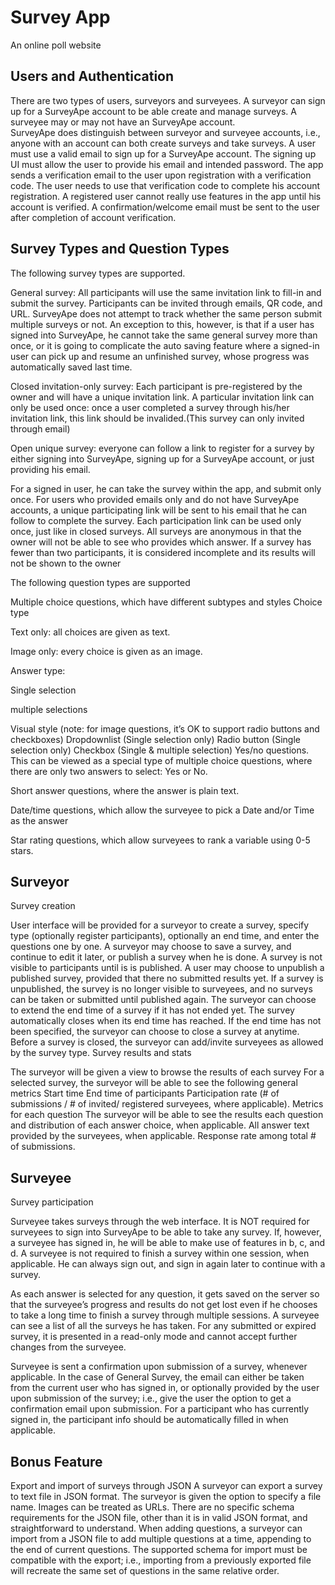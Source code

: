 # Survey App
An online poll website

## Users and Authentication
There are two types of users, surveyors and surveyees. 
A surveyor can sign up for a SurveyApe account to be able create and manage surveys.
A surveyee may or may not have an SurveyApe account.  
SurveyApe does distinguish between surveyor and surveyee accounts, i.e., anyone with an account can both create surveys and take surveys.
A user must use a valid email to sign up for a SurveyApe account. 
The signing up UI must allow the user to provide his email and intended password.
The app sends a verification email to the user upon registration with a verification code. The user needs to use that verification code to complete his account registration. A registered user cannot really use features in the app until his account is verified. A confirmation/welcome email must be sent to the user after completion of account verification.
## Survey Types and Question Types
The following survey types are supported. 

General survey: All participants will use the same invitation link to fill-in and submit the survey. Participants can be invited through emails, QR code, and URL. SurveyApe does not attempt to track whether the same person submit multiple surveys or not. An exception to this, however, is that if a user has signed into SurveyApe, he cannot take the same general survey more than once, or it is going to complicate the auto saving feature where  a signed-in user can pick up and resume an unfinished survey, whose progress was automatically saved last time.

Closed invitation-only survey: Each participant is pre-registered by the owner and will have a unique invitation link. A particular invitation link can only be used once: once a user completed a survey through his/her invitation link, this link should be invalided.(This survey can only invited through email)

Open unique survey: everyone can follow a link to register for a survey by either signing into SurveyApe, signing up for a SurveyApe account, or just providing his email. 

For a signed in user, he can take the survey within the app, and submit only once.
For users who provided emails only and do not have SurveyApe accounts, a unique participating link will be sent to his email that he can follow to complete the survey. Each participation link can be used only once, just like in closed surveys.
All surveys are anonymous in that the owner will not be able to see who provides which answer. If a survey has fewer than two participants, it is considered incomplete and its results will not be shown to the owner
 
The following question types are supported
 
Multiple choice questions, which have different subtypes and styles
Choice type

Text only: all choices are given as text.

Image only: every choice is given as an image.

Answer type:

Single selection

multiple selections

Visual style (note: for image questions, it’s OK to support radio buttons and checkboxes)
Dropdownlist (Single selection only)
Radio button (Single selection only)
Checkbox (Single & multiple selection)
Yes/no questions. This can be viewed as a special type of multiple choice questions, where there are only two answers to select: Yes or No.

Short answer questions, where the answer is plain text.

Date/time questions, which allow the surveyee to pick a Date and/or Time as the answer

Star rating questions,  which allow surveyees to rank a variable using 0-5 stars.

## Surveyor

Survey creation

User interface will be provided for a surveyor to create a survey, specify type (optionally register participants), optionally an end time, and enter the questions one by one.
A surveyor may choose to save a survey, and continue to edit it later, or publish a survey when he is done. A survey is not visible to participants until is is published. 
A user may choose to unpublish a published survey, provided that there no submitted results yet. 
If a survey is unpublished, the survey is no longer visible to surveyees, and no surveys can be taken or submitted until published again.
The surveyor can choose to extend the end time of a survey if it has not ended yet. 
The survey automatically closes when its end time has reached. If the end time has not been specified, the surveyor can choose to close a survey at anytime.
Before a survey is closed, the surveyor can add/invite surveyees as allowed by the survey type.
Survey results and stats

The surveyor will be given a view to browse the results of each survey
For a selected survey, the surveyor will be able to see the following general metrics
Start time
End time
of participants
Participation rate (# of submissions / # of invited/ registered surveyees, where applicable).
Metrics for each question
The surveyor will be able to see the results each question
and distribution of each answer choice, when applicable.
All answer text provided by the surveyees, when applicable.
Response rate among total # of submissions.
## Surveyee

Survey participation

Surveyee takes surveys through the web interface. It is NOT required for surveyees to sign into SurveyApe to be able to take any survey. If, however, a surveyee has signed in,  he will be able to make use of features in b, c, and d.
A surveyee is not required to finish a survey within one session, when applicable. He can always sign out, and sign in again later to continue with a survey.

As each answer is selected for any question, it gets saved on the server so that the surveyee’s progress and results do not get lost even if he chooses to take a long time to finish a survey through multiple sessions.
A surveyee can see a list of all the surveys he has taken. For any submitted or expired survey, it is presented in a read-only mode and cannot accept further changes from the surveyee.

Surveyee is sent a confirmation upon submission of a survey, whenever applicable. In the case of General Survey, the email can either be taken from the current user who has signed in, or optionally provided by the user upon submission of the survey; i.e., give the user the option to get a confirmation email upon submission.
For a participant who has currently signed in, the participant info should be automatically filled in when applicable.

## Bonus Feature
Export and import of surveys through JSON
A surveyor can export a survey to text file in JSON format. 
The surveyor is given the option to specify a file name.
Images can be treated as URLs.
There are no specific schema requirements for the JSON file, other than it is in valid JSON format, and straightforward to understand.
When adding questions, a surveyor can import from a JSON file to add multiple questions at a time, appending to the end of current questions. The supported schema for import must be compatible with the export; i.e., importing from a previously exported file will recreate the same set of questions in the same relative order.

